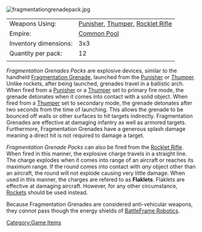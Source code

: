 ![](fragmentationgrenadepack.jpg "fragmentationgrenadepack.jpg")

|                       |                                                                                                           |
|-----------------------|-----------------------------------------------------------------------------------------------------------|
| Weapons Using:        | [Punisher](Punisher "wikilink"), [Thumper](Thumper "wikilink"), [Rocklet Rifle](Rocklet_Rifle "wikilink") |
| Empire:               | [Common Pool](Common_Pool "wikilink")                                                                     |
| Inventory dimensions: | 3x3                                                                                                       |
| Quantity per pack:    | 12                                                                                                        |
|                       |                                                                                                           |

*Fragmentation Grenades Packs* are explosive devices, similar to the
handheld [Fragmentation Grenade](Fragmentation_grenade "wikilink"),
launched from the [Punisher](Punisher "wikilink") or
[Thumper](Thumper "wikilink"). Unlike rockets, after being launched,
grenades travel in a ballistic arch. When fired from a
[Punisher](Punisher "wikilink") or a [Thumper](Thumper "wikilink") set
to primary fire mode, the grenade detonates when it comes into contact
with a solid object. When fired from a [Thumper](Thumper "wikilink") set
to secondary mode, the grenade detonates after two seconds from the time
of launching. This allows the grenade to be bounced off walls or other
surfaces to hit targets indirectly. Fragmentation Grenades are effective
at damaging infantry as well as armored targets. Furthermore,
Fragmentation Grenades have a generous splash damage meaning a direct
hit is not required to damage a target.

*Fragmentation Grenade Packs* can also be fired from the [Rocklet
Rifle](Rocklet_Rifle "wikilink"). When fired in this manner, the
explosive charge travels in a straight line. The charge explodes when it
comes into range of an aircraft or reaches its maximum range. If the
round comes into contact with *any* object other than an aircraft, the
round will not explode causing very little damage. When used in this
manner, the charges are refered to as **Flaklets**. Flaklets are
effective at damaging aircraft. However, for any other circumstance,
[Rockets](Rocket_Pod "wikilink") should be used instead.

Because Fragmentation Grenades are considered anti-vehicular weapons,
they *cannot* pass though the energy shields of [BattleFrame
Robotics](BattleFrame_Robotics "wikilink").

[Category:Game Items](Category:Game_Items "wikilink")